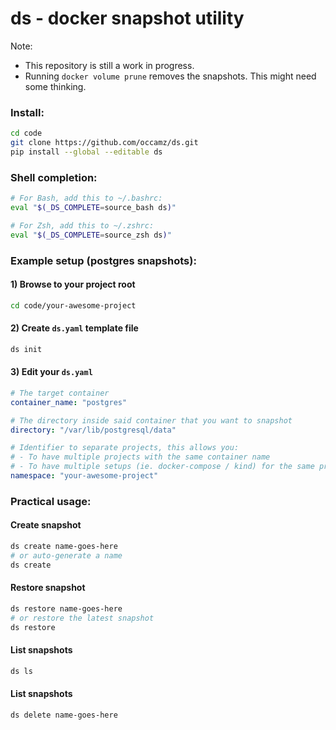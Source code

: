 # ds - docker snapshot utility

Note:
- This repository is still a work in progress.
- Running `docker volume prune` removes the snapshots. This might need some thinking.


### Install:
```bash
cd code
git clone https://github.com/occamz/ds.git
pip install --global --editable ds
```

### Shell completion:
```bash
# For Bash, add this to ~/.bashrc:
eval "$(_DS_COMPLETE=source_bash ds)"

# For Zsh, add this to ~/.zshrc:
eval "$(_DS_COMPLETE=source_zsh ds)"
```

### Example setup (postgres snapshots):
#### 1) Browse to your project root
```bash
cd code/your-awesome-project
```

#### 2) Create `ds.yaml` template file
```bash
ds init
```

#### 3) Edit your `ds.yaml`
```yaml
# The target container
container_name: "postgres"

# The directory inside said container that you want to snapshot
directory: "/var/lib/postgresql/data"

# Identifier to separate projects, this allows you:
# - To have multiple projects with the same container name
# - To have multiple setups (ie. docker-compose / kind) for the same project
namespace: "your-awesome-project"
```

### Practical usage:

#### Create snapshot
```bash
ds create name-goes-here
# or auto-generate a name
ds create 
```

#### Restore snapshot
```bash
ds restore name-goes-here
# or restore the latest snapshot
ds restore
```

#### List snapshots
```bash
ds ls
```

#### List snapshots
```bash
ds delete name-goes-here
```